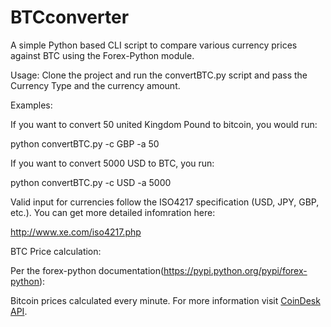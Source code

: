 # BTCconverter
A simple Python based CLI script to compare various currency prices against BTC using the Forex-Python module.

Usage:
Clone the project and run the convertBTC.py script and pass the Currency Type and the currency amount.

Examples:

If you want to convert 50 united Kingdom Pound to bitcoin, you would run:

python convertBTC.py -c GBP -a 50

If you want to convert 5000 USD to BTC, you run:

python convertBTC.py -c USD -a 5000

Valid input for currencies follow the ISO4217 specification (USD, JPY, GBP, etc.). You can get more detailed infomration here:

http://www.xe.com/iso4217.php


BTC Price calculation:

Per the forex-python documentation(https://pypi.python.org/pypi/forex-python):

Bitcoin prices calculated every minute. For more information visit [CoinDesk API](http://www.coindesk.com/api/).
